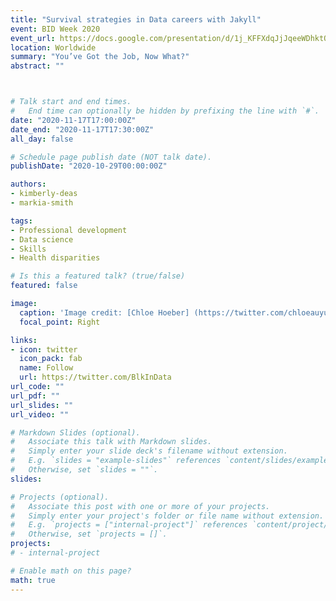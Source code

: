 ```yaml
---
title: "Survival strategies in Data careers with Jakyll"
event: BID Week 2020
event_url: https://docs.google.com/presentation/d/1j_KFFXdqJjJqeeWDhktQIM-bQ453sSnjYtGylLOz7G8/edit?usp=sharing
location: Worldwide
summary: "You’ve Got the Job, Now What?"
abstract: ""



# Talk start and end times.
#   End time can optionally be hidden by prefixing the line with `#`.
date: "2020-11-17T17:00:00Z"
date_end: "2020-11-17T17:30:00Z"
all_day: false

# Schedule page publish date (NOT talk date).
publishDate: "2020-10-29T00:00:00Z"

authors:
- kimberly-deas
- markia-smith

tags:
- Professional development
- Data science
- Skills
- Health disparities

# Is this a featured talk? (true/false)
featured: false

image:
  caption: 'Image credit: [Chloe Hoeber] (https://twitter.com/chloeauyun)'
  focal_point: Right

links:
- icon: twitter
  icon_pack: fab
  name: Follow
  url: https://twitter.com/BlkInData 
url_code: ""
url_pdf: ""
url_slides: ""
url_video: ""

# Markdown Slides (optional).
#   Associate this talk with Markdown slides.
#   Simply enter your slide deck's filename without extension.
#   E.g. `slides = "example-slides"` references `content/slides/example-slides.md`.
#   Otherwise, set `slides = ""`.
slides: 

# Projects (optional).
#   Associate this post with one or more of your projects.
#   Simply enter your project's folder or file name without extension.
#   E.g. `projects = ["internal-project"]` references `content/project/deep-learning/index.md`.
#   Otherwise, set `projects = []`.
projects:
# - internal-project

# Enable math on this page?
math: true
---
```

